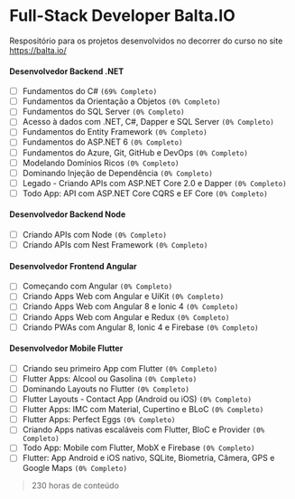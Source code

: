 # Full-Stack Developer Balta.IO
Respositório para os projetos desenvolvidos no decorrer do curso no site https://balta.io/

#### Desenvolvedor Backend .NET

- [ ] Fundamentos do C# `(69% Completo)`
- [ ] Fundamentos da Orientação a Objetos `(0% Completo)`
- [ ] Fundamentos do SQL Server `(0% Completo)`
- [ ] Acesso à dados com .NET, C#, Dapper e SQL Server `(0% Completo)`
- [ ] Fundamentos do Entity Framework `(0% Completo)`
- [ ] Fundamentos do ASP.NET 6 `(0% Completo)`
- [ ] Fundamentos do Azure, Git, GitHub e DevOps `(0% Completo)`
- [ ] Modelando Domínios Ricos `(0% Completo)`
- [ ] Dominando Injeção de Dependência `(0% Completo)`
- [ ] Legado - Criando APIs com ASP.NET Core 2.0 e Dapper `(0% Completo)`
- [ ] Todo App: API com ASP.NET Core CQRS e EF Core `(0% Completo)`

#### Desenvolvedor Backend Node

- [ ] Criando APIs com Node `(0% Completo)`
- [ ] Criando APIs com Nest Framework `(0% Completo)`

#### Desenvolvedor Frontend Angular

- [ ] Começando com Angular `(0% Completo)`
- [ ] Criando Apps Web com Angular e UiKit `(0% Completo)`
- [ ] Criando Apps Web com Angular 8 e Ionic 4 `(0% Completo)`
- [ ] Criando Apps Web com Angular e Redux `(0% Completo)`
- [ ] Criando PWAs com Angular 8, Ionic 4 e Firebase `(0% Completo)`

#### Desenvolvedor Mobile Flutter

- [ ] Criando seu primeiro App com Flutter `(0% Completo)`
- [ ] Flutter Apps: Alcool ou Gasolina `(0% Completo)`
- [ ] Dominando Layouts no Flutter `(0% Completo)`
- [ ] Flutter Layouts - Contact App (Android ou iOS) `(0% Completo)`
- [ ] Flutter Apps: IMC com Material, Cupertino e BLoC `(0% Completo)`
- [ ] Flutter Apps: Perfect Eggs `(0% Completo)`
- [ ] Criando Apps nativas escaláveis com Flutter, BloC e Provider `(0% Completo)`
- [ ] Todo App: Mobile com Flutter, MobX e Firebase `(0% Completo)`
- [ ] Flutter: App Android e iOS nativo, SQLite, Biometria, Câmera, GPS e Google Maps `(0% Completo)`

> 230 horas de conteúdo
